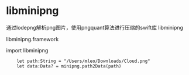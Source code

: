 # libminipng
通过lodepng解析png图片，使用pngquant算法进行压缩的swift库 libminipng



libminipng.framework

import libminipng


        let path:String = "/Users/mleo/Downloads/Cloud.png"
        let data:Data? = minipng.path2Data(path)
